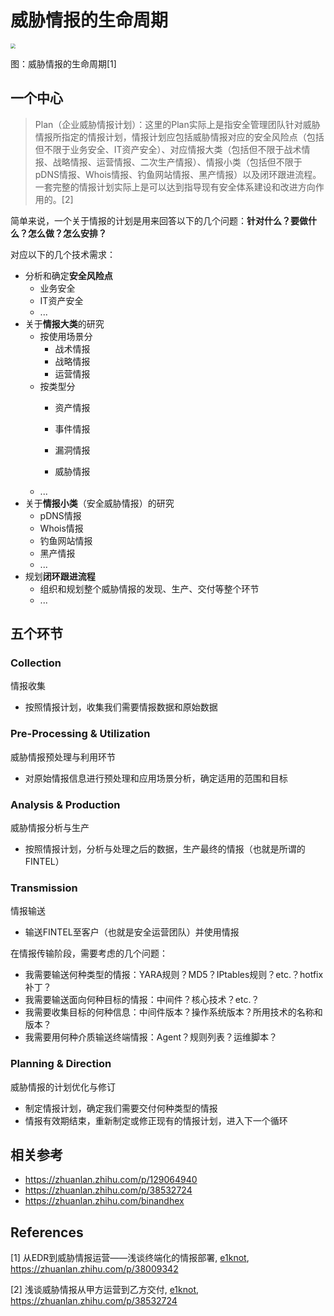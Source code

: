 # 威胁情报的生命周期

<img src="https://image-host-toky.oss-cn-shanghai.aliyuncs.com/20200814121735.png" style="zoom:50%;" />

图：威胁情报的生命周期[1]



## 一个中心

>   Plan（企业威胁情报计划）：这里的Plan实际上是指安全管理团队针对威胁情报所指定的情报计划，情报计划应包括威胁情报对应的安全风险点（包括但不限于业务安全、IT资产安全）、对应情报大类（包括但不限于战术情报、战略情报、运营情报、二次生产情报）、情报小类（包括但不限于pDNS情报、Whois情报、钓鱼网站情报、黑产情报）以及闭环跟进流程。一套完整的情报计划实际上是可以达到指导现有安全体系建设和改进方向作用的。[2]



简单来说，一个关于情报的计划是用来回答以下的几个问题：**针对什么？要做什么？怎么做？怎么安排？**

对应以下的几个技术需求：

-   分析和确定**安全风险点**
    -   业务安全
    -   IT资产安全
    -   ...
-   关于**情报大类**的研究
    -   按使用场景分
        -   战术情报
        -   战略情报
        -   运营情报
    -   按类型分
        -   资产情报
        -   事件情报
        -   漏洞情报

        -   威胁情报
    -   ...
-   关于**情报小类**（安全威胁情报）的研究
    -   pDNS情报
    -   Whois情报
    -   钓鱼网站情报
    -   黑产情报
    -   ...
-   规划**闭环跟进流程**
    -   组织和规划整个威胁情报的发现、生产、交付等整个环节
    -   ...



## 五个环节

### Collection

情报收集

-   按照情报计划，收集我们需要情报数据和原始数据

### Pre-Processing & Utilization

威胁情报预处理与利用环节

-   对原始情报信息进行预处理和应用场景分析，确定适用的范围和目标

### Analysis & Production

威胁情报分析与生产

-   按照情报计划，分析与处理之后的数据，生产最终的情报（也就是所谓的FINTEL）

### Transmission

情报输送

-   输送FINTEL至客户（也就是安全运营团队）并使用情报

在情报传输阶段，需要考虑的几个问题：

-   我需要输送何种类型的情报：YARA规则？MD5？IPtables规则？etc.？hotfix补丁？
-   我需要输送面向何种目标的情报：中间件？核心技术？etc.？
-   我需要收集目标的何种信息：中间件版本？操作系统版本？所用技术的名称和版本？
-   我需要用何种介质输送终端情报：Agent？规则列表？运维脚本？

### Planning & Direction

威胁情报的计划优化与修订

-   制定情报计划，确定我们需要交付何种类型的情报
-   情报有效期结束，重新制定或修正现有的情报计划，进入下一个循环



## 相关参考

-   https://zhuanlan.zhihu.com/p/129064940
-   https://zhuanlan.zhihu.com/p/38532724
-   https://zhuanlan.zhihu.com/binandhex



## References

\[1] 从EDR到威胁情报运营——浅谈终端化的情报部署, [e1knot](https://www.zhihu.com/people/elknot), https://zhuanlan.zhihu.com/p/38009342

\[2] 浅谈威胁情报从甲方运营到乙方交付, [e1knot](https://www.zhihu.com/people/elknot), https://zhuanlan.zhihu.com/p/38532724

